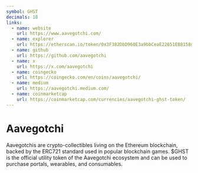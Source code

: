 ```yaml
---
symbol: GHST
decimals: 18
links:
  - name: website
    url: https://www.aavegotchi.com/
  - name: explorer
    url: https://etherscan.io/token/0x3F382DbD960E3a9bbCeaE22651E88158d2791550
  - name: github
    url: https://github.com/aavegotchi
  - name: x
    url: https://x.com/aavegotchi
  - name: coingecko
    url: https://coingecko.com/en/coins/aavegotchi/
  - name: medium
    url: https://aavegotchi.medium.com/
  - name: coinmarketcap
    url: https://coinmarketcap.com/currencies/aavegotchi-ghst-token/
---
```


# Aavegotchi

Aavegotchis are crypto-collectibles living on the Ethereum blockchain, backed by the ERC721 standard used in popular blockchain games. $GHST is the official utility token of the Aavegotchi ecosystem and can be used to purchase portals, wearables, and consumables.
